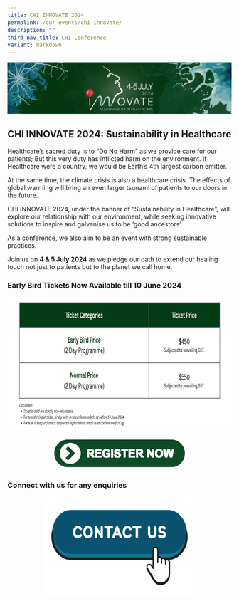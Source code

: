```yaml
---
title: CHI INNOVATE 2024
permalink: /our-events/chi-innovate/
description: ""
third_nav_title: CHI Conference
variant: markdown
---
```

![](/images/CHI%20INNOVATE/CHI_INNOVATE_2024_Email_Signature_Banner.png)

<h2> CHI INNOVATE 2024: Sustainability in Healthcare</h2> 

Healthcare’s sacred duty is to “Do No Harm” as we provide care for our patients; But this very duty has inflicted harm on the environment. If Healthcare were a country, we would be Earth’s 4th largest carbon emitter.

At the same time, the climate crisis is also a healthcare crisis. The effects of global warming will bring an even larger tsunami of patients to our doors in the future.

CHI INNOVATE 2024, under the banner of “Sustainability in Healthcare”, will explore our relationship with our environment, while seeking innovative solutions to inspire and galvanise us to be ‘good ancestors’.&nbsp;

As a conference, we also aim to be an event with strong sustainable practices.

Join us on **4 &amp; 5 July 2024** as we pledge our oath to extend our healing touch not just to patients but to the planet we call home.

<h3> Early Bird Tickets Now Available till 10 June 2024</h3> 
<div style="height: 100%; display: flex; flex-direction: column; justify-content: space-between; align-items: center;&nbsp; &nbsp; margin-left: auto; margin-right: auto;"><img style="width: 900px; height: 300px;" alt="Ticket Price" src="/images/CHI%20INNOVATE/Ticket_Price_15_Mar.png"></div>
<br>
<div style="height: 100%; display: flex; flex-direction: column; justify-content: space-between; align-items: center;&nbsp; &nbsp; margin-left: auto; margin-right: auto;"><a href="https://chiinnovate2024.klobbi.com/register"><img style="width: 300px; height: 70px;" alt="Register Now" src="/images/CHI%20INNOVATE/Interim_Innovate_Page_3.png"></a></div>

<h3>Connect with us for any enquiries</h3> 

<div style="height: 100%; display: flex; flex-direction: column; justify-content: space-between; align-items: center;&nbsp; &nbsp; margin-left: auto; margin-right: auto;"><a href="mailto:conference@chi.sg"><img style="width: 330px; height: 220px;" alt="Contact Us" src="/images/CHI%20INNOVATE/Contact.png"></a></div>
